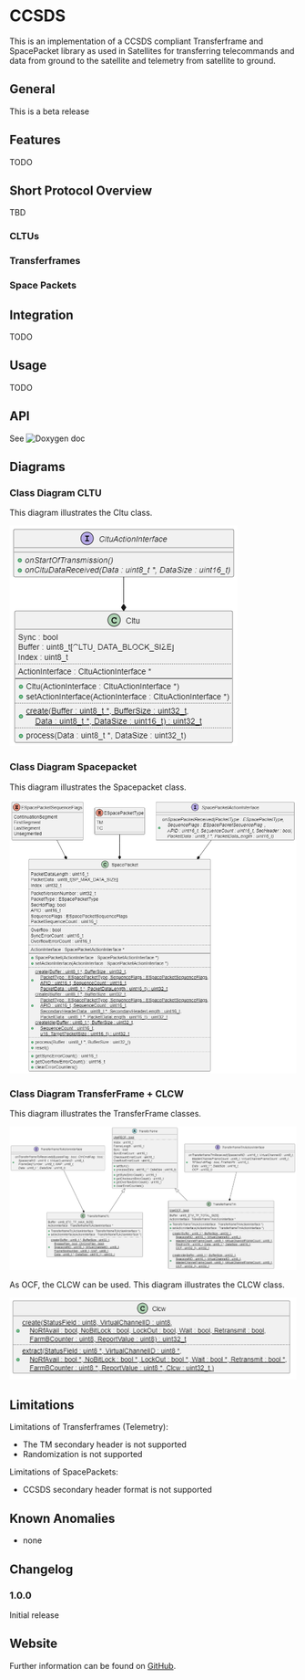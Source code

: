 # CCSDS

This is an implementation of a CCSDS compliant Transferframe and SpacePacket library as used in Satellites for transferring telecommands and data from ground to the satellite and telemetry from satellite to ground. 

## General

This is a beta release


## Features

TODO


## Short Protocol Overview

TBD


### CLTUs

### Transferframes

### Space Packets



## Integration

TODO


## Usage

TODO


## API

See ![Doxygen doc](doc/html/)


## Diagrams

### Class Diagram CLTU

This diagram illustrates the Cltu class.

![Class Diagram CLTU](doc/class_diagram_cltu.png)


### Class Diagram Spacepacket

This diagram illustrates the Spacepacket class.

![Class Diagram Spacepacket](doc/class_diagram_spacepacket.png)


### Class Diagram TransferFrame + CLCW

This diagram illustrates the TransferFrame classes.

![Class Diagram Transferframe](doc/class_diagram_transferframe.png)

As OCF, the CLCW can be used. This diagram illustrates the CLCW class.

![Class Diagram CLCW](doc/class_diagram_clcw.png)


## Limitations

Limitations of Transferframes (Telemetry):                                                 
* The TM secondary header is not supported                 
* Randomization is not supported

Limitations of SpacePackets:
* CCSDS secondary header format is not supported 


## Known Anomalies

* none


## Changelog

### 1.0.0

Initial release


## Website

Further information can be found on [GitHub](https://github.com/steftri/CCSDS).

